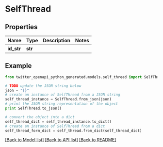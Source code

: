 # SelfThread


## Properties
Name | Type | Description | Notes
------------ | ------------- | ------------- | -------------
**id_str** | **str** |  | 

## Example

```python
from twitter_openapi_python_generated.models.self_thread import SelfThread

# TODO update the JSON string below
json = "{}"
# create an instance of SelfThread from a JSON string
self_thread_instance = SelfThread.from_json(json)
# print the JSON string representation of the object
print SelfThread.to_json()

# convert the object into a dict
self_thread_dict = self_thread_instance.to_dict()
# create an instance of SelfThread from a dict
self_thread_form_dict = self_thread.from_dict(self_thread_dict)
```
[[Back to Model list]](../README.md#documentation-for-models) [[Back to API list]](../README.md#documentation-for-api-endpoints) [[Back to README]](../README.md)


